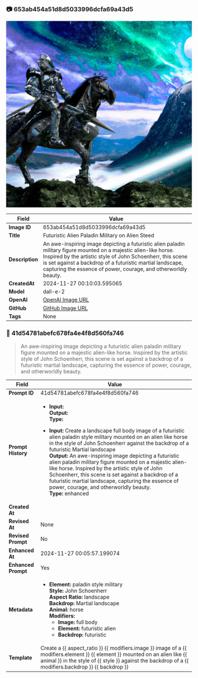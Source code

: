 

### 📷 653ab454a51d8d5033996dcfa69a43d5 


![data.id](./653ab454a51d8d5033996dcfa69a43d5.jpg)


| Field          | Value                                                                                                                     |
|----------------|---------------------------------------------------------------------------------------------------------------------------|
| **Image ID**             | 653ab454a51d8d5033996dcfa69a43d5                                                                                                             |
| **Title**           | Futuristic Alien Paladin Military on Alien Steed                                                                                                       |
| **Description**           | An awe-inspiring image depicting a futuristic alien paladin military figure mounted on a majestic alien-like horse. Inspired by the artistic style of John Schoenherr, this scene is set against a backdrop of a futuristic martial landscape, capturing the essence of power, courage, and otherworldly beauty.                                                                                                       |
| **CreatedAt**        | 2024-11-27 00:10:03.595065                                                                                                        |
| **Model**        | dall-e-2                                                                                                        |
| **OpenAI**         | [OpenAI Image URL](https://oaidalleapiprodscus.blob.core.windows.net/private/org-TZj0gKpq3CiXdXNznVOkBYav/user-t5KW5S6yYiCS0u4yDWasqnEP/img-MdxAZcthJ7BAUVxnCTy4MLDd.png?st=2024-11-26T23%3A09%3A55Z&se=2024-11-27T01%3A09%3A55Z&sp=r&sv=2024-08-04&sr=b&rscd=inline&rsct=image/png&skoid=d505667d-d6c1-4a0a-bac7-5c84a87759f8&sktid=a48cca56-e6da-484e-a814-9c849652bcb3&skt=2024-11-27T00%3A09%3A55Z&ske=2024-11-28T00%3A09%3A55Z&sks=b&skv=2024-08-04&sig=FxLR/CcuuSztm2EJuvjmPtEP/cqtbEOKBw75f3DfCoU%3D)                                                                                |
| **GitHub**         | [GitHub Image URL](https://github.com/Caneta-Silva/cyber-tomorrow/blob/main/images/653ab454a51d8d5033996dcfa69a43d5/653ab454a51d8d5033996dcfa69a43d5.jpg)                                                                                |
| **Tags**       | None                                                                                                                   |

### 📜 41d54781abefc678fa4e4f8d560fa746

> An awe-inspiring image depicting a futuristic alien paladin military figure mounted on a majestic alien-like horse. Inspired by the artistic style of John Schoenherr, this scene is set against a backdrop of a futuristic martial landscape, capturing the essence of power, courage, and otherworldly beauty.

| Field          | Value                                                                                                                                                                      |
|----------------|----------------------------------------------------------------------------------------------------------------------------------------------------------------------------|
| **Prompt ID**  | 41d54781abefc678fa4e4f8d560fa746                                                                                                                                                            |
| **Prompt History** | <ul><li>**Input:**  <br> **Output:**  <br> **Type:** </li></ul><ul><li>**Input:** Create a landscape full body image of a futuristic alien paladin style military mounted on an alien like horse in the style of John Schoenherr against the backdrop of a futuristic Martial landscape <br> **Output:** An awe-inspiring image depicting a futuristic alien paladin military figure mounted on a majestic alien-like horse. Inspired by the artistic style of John Schoenherr, this scene is set against a backdrop of a futuristic martial landscape, capturing the essence of power, courage, and otherworldly beauty. <br> **Type:** enhanced</li></ul> |
| **Created At** |                                                                                                                                                    |
| **Revised At** | None                                                                                                                                                   |
| **Revised Prompt** | No                                                                                                                                                                      |
| **Enhanced At** | 2024-11-27 00:05:57.199074                                                                                                                                                  |
| **Enhanced Prompt** | Yes                                                                                                                                                                    |
| **Metadata**   | <ul><li>**Element:** paladin style military <br> **Style:** John Schoenherr <br> **Aspect Ratio:** landscape <br> **Backdrop:** Martial landscape <br> **Animal:** horse <br> **Modifiers:**<ul><li>**Image:** full body</li><li>**Element:** futuristic alien</li><li>**Backdrop:** futuristic</li></ul></li></ul> |
| **Template**   | Create a {{ aspect_ratio }} {{ modifiers.image }} image of a {{ modifiers.element }} {{ element }} mounted on an alien like {{ animal }} in the style of {{ style }} against the backdrop of a {{ modifiers.backdrop }} {{ backdrop }}                                                                                                                                           |


